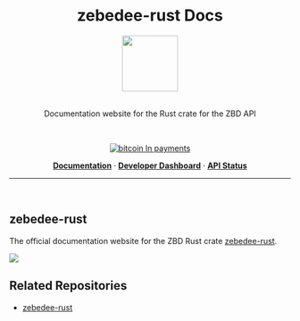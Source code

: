 <h1 align="center">zebedee-rust Docs</h1>

<div align="center">
<img width="100" src="https://rust.zbd.dev/zbd-rust-logo.png" />
</div>
<br />

<div align="center">

Documentation website for the Rust crate for the ZBD API

<br />

[![bitcoin ln payments](https://img.shields.io/badge/Bitcoin%20Lightning-Payments-orange?style=for-the-badge&logo=bitcoin)](https://crates.io/crates/zebedee-rust)
<br/>

<p align="center">
  <a href="https://rust.zbd.dev"><strong>Documentation</strong></a> ·
  <a href="https://dashboard.zebedee.io"><strong>Developer Dashboard</strong></a> ·
  <a href="https://status.zebedee.io"><strong>API Status</strong></a>
</p>

</div>

---

<div align="left">
<br />

## zebedee-rust

The official documentation website for the ZBD Rust crate [zebedee-rust](https://github.com/miketwenty1/zebedee-rust).

![](https://i.imgur.com/5KCQKRI.png)

## Related Repositories

- [zebedee-rust](https://github.com/miketwenty1/zebedee-rust)
